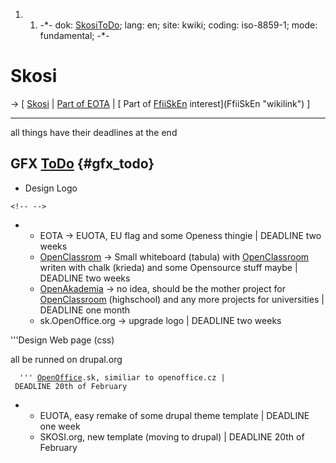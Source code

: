 1.  1.  -\*- dok: [SkosiToDo](SkosiToDo "wikilink"); lang: en; site:
        kwiki; coding: iso-8859-1; mode: fundamental; -\*-

# Skosi

-\> \[ [Skosi](Skosi "wikilink") \| [Part of
EOTA](http://Alliance "wikilink") \| [ Part of
[FfiiSkEn](FfiiSkEn "wikilink") interest](FfiiSkEn "wikilink") \]

------------------------------------------------------------------------

all things have their deadlines at the end

## GFX [ToDo](ToDo "wikilink") {#gfx_todo}

-   Design Logo

```{=html}
<!-- -->
```
-   -   EOTA -\> EUOTA, EU flag and some Openess thingie \| DEADLINE two
        weeks
    -   [OpenClassrom](OpenClassrom "wikilink") -\> Small whiteboard
        (tabula) with [OpenClassroom](OpenClassroom "wikilink") writen
        with chalk (krieda) and some Opensource stuff maybe \| DEADLINE
        two weeks
    -   [OpenAkademia](OpenAkademia "wikilink") -\> no idea, should be
        the mother project for [OpenClassroom](OpenClassroom "wikilink")
        (highschool) and any more projects for universities \| DEADLINE
        one month
    -   sk.OpenOffice.org -\> upgrade logo \| DEADLINE two weeks

\'\'\'Design Web page (css)

all be runned on drupal.org

`  ''' `[`OpenOffice`](OpenOffice "wikilink")`.sk, similiar to openoffice.cz | DEADLINE 20th of February`

-   -   EUOTA, easy remake of some drupal theme template \| DEADLINE one
        week
    -   SKOSI.org, new template (moving to drupal) \| DEADLINE 20th of
        February
